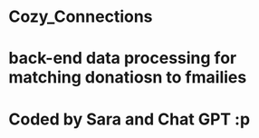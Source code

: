 # Cozy_Connections
# 
# back-end data processing for matching donatiosn to fmailies
# 
# Coded by Sara and Chat GPT :p